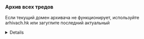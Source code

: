 ### Архив всех тредов

Если текущий домен архивача не функционирует, используйте arhivach.hk или загуглите последний актуальный

<details>

* Тред #1 http://arhivach.hk/thread/39799/
* Тред #2 http://arhivach.hk/thread/44499/
* Тред #3 http://arhivach.hk/thread/58188/
* Тред #4 http://arhivach.hk/thread/69985/
* Тред #5 http://arhivach.hk/thread/73510/
* Тред #6 http://arhivach.hk/thread/83856/
* Тред #7 http://arhivach.hk/thread/98381/
* Тред #8 http://arhivach.hk/thread/102985/
* Тред #9 http://arhivach.hk/thread/115937/
* Тред #10 http://arhivach.hk/thread/122337/
* Тред #11 http://arhivach.hk/thread/125057/
* Тред #12 http://arhivach.hk/thread/139078/
* Тред #13 http://arhivach.hk/thread/150550/
* Тред #14 http://arhivach.hk/thread/156514/
* Тред #15 http://arhivach.hk/thread/165777/
* Тред #16 http://arhivach.hk/thread/171187/
* Тред #17 http://arhivach.hk/thread/176445/
* Тред #18 http://arhivach.hk/thread/179760/
* Тред #19 https://arhivach.hk/thread/182273/
* Тред #20 https://arhivach.hk/thread/189281/
* Тред #21 https://arhivach.hk/thread/195243/
* Тред #22 https://arhivach.hk/thread/210997/
* Тред #23 https://arhivach.hk/thread/218192/
* Тред #24 https://arhivach.hk/thread/228847/
* Тред #25 https://arhivach.hk/thread/231979/
* Тред #26 https://arhivach.hk/thread/236411/
* Тред #27 https://arhivach.hk/thread/245630/
* Тред #28 https://arhivach.hk/thread/252736/
* Тред #29 https://arhivach.hk/thread/257285/
* Тред #30 https://arhivach.hk/thread/269392/
* Тред #31 https://arhivach.hk/thread/276953/
* Тред #32 https://arhivach.hk/thread/282229/
* Тред #33 https://arhivach.hk/thread/289401/
* Тред #34 https://arhivach.hk/thread/294887/
* Тред #35 https://arhivach.hk/thread/301079/
* Тред #36 https://arhivach.hk/thread/301106/
* Тред #37 https://arhivach.hk/thread/316448/
* Тред #38 https://arhivach.hk/thread/331257/
* Тред #39 https://arhivach.hk/thread/337887/
* Тред #40 https://arhivach.hk/thread/348207/
* Тред #41 https://arhivach.hk/thread/348212/
* Тред #42 https://arhivach.hk/thread/364220/
* Тред #43 https://arhivach.hk/thread/372132/
* Тред #44 https://arhivach.hk/thread/380949/
* Тред #45 https://arhivach.hk/thread/389625/
* Тред #46 https://arhivach.hk/thread/411166/
* Тред #47 https://arhivach.hk/thread/411170/
* Тред #48 https://arhivach.hk/thread/435761/
* Тред #49 https://arhivach.hk/thread/435762/
* Тред #50 [>>605863](https://2ch.hk/p/res/605863.html) | <https://arhivach.hk/thread/435763/>
* Тред #51 [>>609679](https://2ch.hk/p/res/609679.html) | <https://arhivach.hk/thread/440596/>
* Тред #52 [>>612827](https://2ch.hk/p/res/612827.html) | <https://arhivach.hk/thread/448293/>
* Тред #53 [>>616792](https://2ch.hk/p/res/616792.html) | <https://arhivach.hk/thread/460939/>
* Тред #54 [>>622865](https://2ch.hk/p/res/622865.html) | <https://arhivach.hk/thread/468478/>
* Тред #55 [>>627878](https://2ch.hk/p/res/627878.html) | <https://arhivach.hk/thread/480739/>
* Тред #56 [>>633115](https://2ch.hk/p/res/633115.html) | <https://arhivach.hk/thread/495506/>
* Тред #57 [>>638095](https://2ch.hk/p/res/638095.html) | <https://arhivach.hk/thread/531640/>
* Тред #58 [>>642160](https://2ch.hk/p/res/642160.html) | <https://arhivach.hk/thread/547866/>
* Тред #59 [>>644865](https://2ch.hk/p/res/644865.html)
* Тред #60 [>>647753](https://2ch.hk/p/res/647753.html)
* Тред #61 [>>650053](https://2ch.hk/p/res/650053.html)
* Тред #62 [>>652063](https://2ch.hk/p/res/652063.html)
* Тред #63 [>>653648](https://2ch.hk/p/res/653648.html)
* Тред #64 [>>655083](https://2ch.hk/p/res/655083.html)
* Тред #65 [>>657202](https://2ch.hk/p/res/657202.html)
* Тред #66 [>>660049](https://2ch.hk/p/res/660049.html) | <https://arhivach.hk/thread/589910/>
* Тред #67 [>>665412](https://2ch.hk/p/res/665412.html) | <https://arhivach.hk/thread/589912/>
* Тред #68 [>>667272](https://2ch.hk/p/res/667272.html) | <https://arhivach.hk/thread/589913/>
* Тред #69 [>>670398](https://2ch.hk/p/res/670398.html) | <https://arhivach.hk/thread/589920/>
* Тред #70 [>>673176](https://2ch.hk/p/res/673176.html) | <https://arhivach.hk/thread/627177/>
* Тред #71 [>>676833](https://2ch.hk/p/res/676833.html) | <https://arhivach.hk/thread/627178/>
* Тред #72 [>>679251](https://2ch.hk/p/res/679251.html) | <https://arhivach.hk/thread/651773/>
* Тред #73 [>>682350](https://2ch.hk/p/res/682350.html) | <https://arhivach.hk/thread/651774/>
* Тред #74 [>>685698](https://2ch.hk/p/res/685698.html)
* Тред #75 [>>689466](https://2ch.hk/p/res/689466.html)
* Тред #76 [>>692126](https://2ch.hk/p/res/692126.html)
* Тред #77 [>>694845](https://2ch.hk/p/res/694845.html)
* Тред #78 [>>698572](https://2ch.hk/p/res/698572.html)
* Тред #79 [>>701764](https://2ch.hk/p/res/701764.html)
* Тред #80 [>>706027](https://2ch.hk/p/res/706027.html)
* Тред #81 [>>708925](https://2ch.hk/p/res/708925.html)
* Тред #82 [>>713542](https://2ch.hk/p/res/713542.html) | <https://arhivach.hk/thread/685515/>
* Тред #83 [>>722148](https://2ch.hk/p/res/722148.html) | <https://arhivach.hk/thread/737107/>
* Тред #84 [>>727339](https://2ch.hk/p/res/727339.html) | <https://arhivach.hk/thread/701313/>
* Тред #85 [>>733569](https://2ch.hk/p/res/733569.html) | <https://arhivach.hk/thread/737108/>
* Тред #86 [>>737648](https://2ch.hk/p/res/737648.html) | <https://arhivach.hk/thread/737109/>
* Тред #87 [>>745187](https://2ch.hk/p/res/745187.html) | <https://arhivach.hk/thread/737110/>
* Тред #88 [>>752140](https://2ch.hk/p/res/752140.html) | <https://arhivach.hk/thread/737111/>
* Тред #89 [>>755586](https://2ch.hk/p/res/755586.html) | <https://arhivach.hk/thread/745964/>
* Тред #90 [>>757573](https://2ch.hk/p/res/757573.html) | <https://arhivach.hk/thread/745963/>
* Тред #91 [>>760776](https://2ch.hk/p/res/760776.html) | <https://arhivach.hk/thread/751377/>
* Тред #92 [>>763977](https://2ch.hk/p/res/763977.html) | <https://arhivach.hk/thread/755566/>
* Тред #93 [>>766070](https://2ch.hk/p/res/766070.html) | <https://arhivach.hk/thread/763383/>
* Тред #94 [>>770338](https://2ch.hk/p/res/770338.html) | <https://arhivach.hk/thread/791720/>
* Тред #95 [>>775301](https://2ch.hk/p/res/775301.html) | <https://arhivach.hk/thread/791721/>
* Тред #96 [>>778815](https://2ch.hk/p/res/778815.html) | <https://arhivach.hk/thread/796222/>
* Тред #97 [>>781695](https://2ch.hk/p/res/781695.html) | <https://arhivach.hk/thread/796792/>
* Тред #98 [>>783112](https://2ch.hk/p/res/783112.html) | <https://arhivach.hk/thread/801394/>
* Тред #99 [>>785148](https://2ch.hk/p/res/785148.html) | <https://arhivach.hk/thread/804149/>
* Тред #100 [>>786842](https://2ch.hk/p/res/786842.html) | <https://arhivach.hk/thread/808048/>
* Тред #101 [>>789025](https://2ch.hk/p/res/789025.html) | <https://arhivach.hk/thread/814783/>
* Тред #102 [>>792038](https://2ch.hk/p/res/792038.html) | <https://arhivach.hk/thread/820869/>
* Тред #103 [>>794300](https://2ch.hk/p/res/794300.html) | <https://arhivach.hk/thread/826057/>
* Тред #104 [>>796275](https://2ch.hk/p/res/796275.html) | <https://arhivach.hk/thread/827749/>
* Тред #105 [>>798437](https://2ch.hk/p/res/798437.html) | <https://arhivach.hk/thread/844918/>
* Тред #106 [>>802062](https://2ch.hk/p/res/802062.html) | <https://arhivach.hk/thread/853838/>
* Тред #107 [>>804782](https://2ch.hk/p/res/804782.html) | <https://arhivach.hk/thread/859475/>
* Тред #108 [>>807911](https://2ch.hk/p/res/807911.html) | <https://arhivach.hk/thread/871772/>
* Тред #109 [>>812429](https://2ch.hk/p/res/812429.html) | <https://arhivach.hk/thread/878476/>
* Тред #110 [>>815899](https://2ch.hk/p/res/815899.html) | <https://arhivach.hk/thread/883860/>
* Тред #111 [>>819396](https://2ch.hk/p/res/819396.html) | <https://arhivach.hk/thread/895269/>
* Тред #112 [>>824053](https://2ch.hk/p/res/824053.html) | <https://arhivach.hk/thread/898594/>
* Тред #113 [>>826542](https://2ch.hk/p/res/826542.html) | <https://arhivach.hk/thread/905388/>
* Тред #114 [>>828476](https://2ch.hk/p/res/828476.html) | <https://arhivach.hk/thread/906965/>
* Тред #115 [>>832191](https://2ch.hk/p/res/832191.html) | <https://arhivach.hk/thread/923268/>
* Тред #116 [>>836151](https://2ch.hk/p/res/836151.html) | <https://arhivach.hk/thread/937088/>
* Тред #117 [>>839578](https://2ch.hk/p/res/839578.html) | <https://arhivach.hk/thread/952196/>
* Тред #118 [>>844458](https://2ch.hk/p/res/844458.html) | <https://arhivach.hk/thread/982843/>
* Тред #119 [>>848571](https://2ch.hk/p/res/848571.html) | <https://arhivach.hk/thread/984007/>
* Тред #120 [>>852102](https://2ch.hk/p/res/852102.html) | <https://arhivach.hk/thread/997804/>
* Тред #121 [>>855994](https://2ch.hk/p/res/855994.html) | <https://arhivach.hk/thread/1041836/>
* Тред #122 [>>859839](https://2ch.hk/p/res/859839.html) | <https://arhivach.hk/thread/1041835/>
* Тред #123 [>>861600](https://2ch.hk/p/res/861600.html) | <https://arhivach.hk/thread/1041837/>
* Тред #124 [>>866037](https://2ch.hk/p/res/866037.html) | <https://arhivach.hk/thread/1091986/>
* Тред #125 [>>869827](https://2ch.hk/p/res/869827.html) | <https://arhivach.hk/thread/1091987/>
* Тред #126 [>>872044](https://2ch.hk/p/res/872044.html) | <https://arhivach.hk/thread/1122600/>
* Тред #127 [>>874060](https://2ch.hk/p/res/874060.html) | <https://arhivach.hk/thread/1122601/>
* Тред #128 [>>877131](https://2ch.hk/p/res/877131.html) | <https://arhivach.hk/thread/1158142/>
</details>
